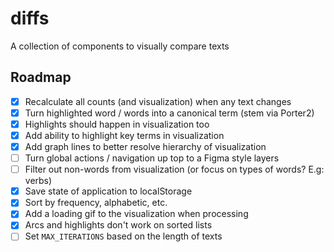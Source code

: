 # diffs
A collection of components to visually compare texts

## Roadmap

- [x] Recalculate all counts (and visualization) when any text changes
- [x] Turn highlighted word / words into a canonical term (stem via Porter2)
- [x] Highlights should happen in visualization too
- [x] Add ability to highlight key terms in visualization
- [x] Add graph lines to better resolve hierarchy of visualization
- [ ] Turn global actions / navigation up top to a Figma style layers
- [ ] Filter out non-words from visualization (or focus on types of words? E.g: verbs)
- [x] Save state of application to localStorage
- [x] Sort by frequency, alphabetic, etc.
- [x] Add a loading gif to the visualization when processing
- [x] Arcs and highlights don't work on sorted lists
- [ ] Set `MAX_ITERATIONS` based on the length of texts
